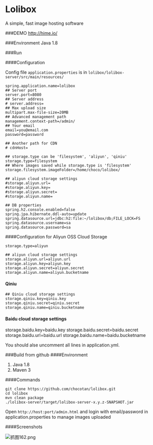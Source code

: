 Lolibox
=======

A simple, fast image hosting software

###DEMO
http://hime.io/

###Environment
Java 1.8

###Run

####Configuration

Config file `application.properties` is in `lolibox/lolibox-server/src/main/resources/`

```
spring.application.name=lolibox
## Server port
server.port=8080
## Server address
# server.address=
## Max upload size
multipart.max-file-size=20MB
## Advanced management path 
management.context-path=/admin/
## Your email
email=you@email.com
password=password

## Another path for CDN
# cdnHost=

## storage.type can be 'filesystem', 'aliyun', 'qiniu'
storage.type=filesystem
## Where images saved while storage.type is 'filesystem'
storage.filesystem.imageFolder=/home/choco/lolibox/

## aliyun cloud storage settings
#storage.aliyun.url=
#storage.aliyun.key=
#storage.aliyun.secret=
#storage.aliyun.name=

## DB properties
spring.h2.console.enabled=false
spring.jpa.hibernate.ddl-auto=update
spring.datasource.url=jdbc:h2:file:~/lolibox/db;FILE_LOCK=FS
spring.datasource.username=sa
spring.datasource.password=sa
```

####Configuration for Aliyun OSS Cloud Storage

```
storage.type=aliyun

## aliyun cloud storage settings
storage.aliyun.url=aliyun.url
storage.aliyun.key=aliyun.key
storage.aliyun.secret=aliyun.secret
storage.aliyun.name=aliyun.bucketname
```

#### Qiniu
```
## Qiniu cloud storage settings
storage.qiniu.key=qiniu.key
storage.qiniu.secret=qiniu.secret
storage.qiniu.name=qiniu.bucketname
```

#### Baidu cloud storage settings
storage.baidu.key=baidu.key
storage.baidu.secret=baidu.secret
storage.baidu.url=baidu.url
storage.baidu.name=baidu.bucketname


You should alse uncomment all lines in application.yml.


###Build from github
####Environment
1. Java 1.8
2. Maven 3

####Commands
```
git clone https://github.com/chocotan/lolibox.git
cd lolibox
mvn clean package
./lolibox-server/target/lolibox-server-x.y.z-SNAPSHOT.jar
```

Open `http://host:port/admin.html` and login with email/password in application.properties
to manage images uploaded

####Screenshots

![抓图162.png](http://c.hime.io/images/la.png)
